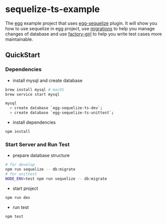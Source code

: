 # sequelize-ts-example

The [egg] example project that uses [egg-sequelize] plugin. It will show you how to use sequelize in egg project, use [migrations] to help you manage changes of database and use [factory-girl] to help you write test cases more maintainable.

## QuickStart

### Dependencies

- install mysql and create database

```bash
brew install mysql # macOS
brew service start mysql

mysql
  > create database `egg-sequelize-ts-dev`;
  > create database `egg-sequelize-ts-unittest`;
```

- install dependencies

```bash
npm install
```

### Start Server and Run Test

- prepare database structure

```bash
# for develop
npm run sequelize -- db:migrate
# for unittest
NODE_ENV=test npm run sequelize -- db:migrate
```

- start project

```bash
npm run dev
```

- run test

```bash
npm test
```

[egg]: https://eggjs.org
[egg-sequelize]: https://github.com/eggjs/egg-sequelize
[sequelize]: http://docs.sequelizejs.com/
[migrations]: http://docs.sequelizejs.com/manual/tutorial/migrations.html
[factory-girl]: https://github.com/aexmachina/factory-girl

